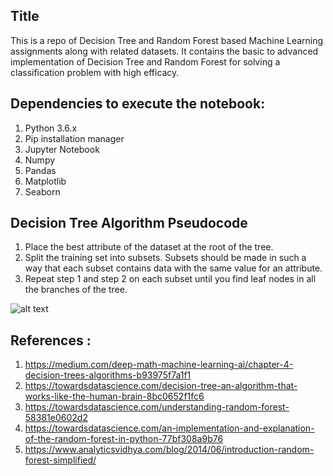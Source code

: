 ## Title
This is a repo of Decision Tree and Random Forest based Machine Learning assignments along with related datasets. It contains the basic to advanced implementation of Decision Tree and Random Forest for solving a classification problem with high efficacy.

## Dependencies to execute the notebook:
1. Python 3.6.x
2. Pip installation manager
3. Jupyter Notebook
4. Numpy
5. Pandas
6. Matplotlib
7. Seaborn

## Decision Tree Algorithm Pseudocode
1. Place the best attribute of the dataset at the root of the tree.
2. Split the training set into subsets. Subsets should be made in such a way that each subset contains data with the same value for an attribute.
3. Repeat step 1 and step 2 on each subset until you find leaf nodes in all the branches of the tree.

![alt text](http://url/to/img.png)


## References :
1. https://medium.com/deep-math-machine-learning-ai/chapter-4-decision-trees-algorithms-b93975f7a1f1
2. https://towardsdatascience.com/decision-tree-an-algorithm-that-works-like-the-human-brain-8bc0652f1fc6
3. https://towardsdatascience.com/understanding-random-forest-58381e0602d2
4. https://towardsdatascience.com/an-implementation-and-explanation-of-the-random-forest-in-python-77bf308a9b76
5. https://www.analyticsvidhya.com/blog/2014/06/introduction-random-forest-simplified/
